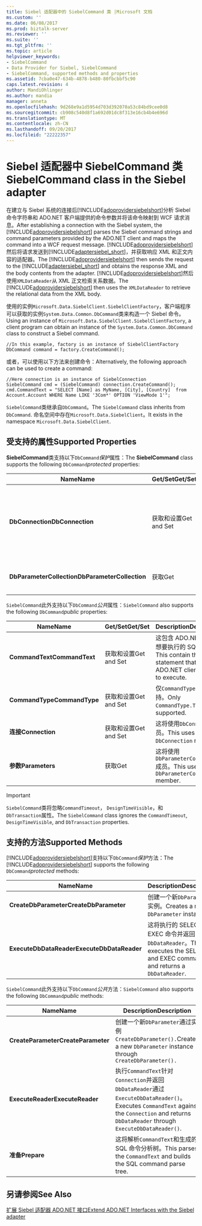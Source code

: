 ```yaml
---
title: Siebel 适配器中的 SiebelCommand 类 |Microsoft 文档
ms.custom: ''
ms.date: 06/08/2017
ms.prod: biztalk-server
ms.reviewer: ''
ms.suite: ''
ms.tgt_pltfrm: ''
ms.topic: article
helpviewer_keywords:
- SiebelCommand
- Data Provider for Siebel, SiebelCommand
- SiebelCommand, supported methods and properties
ms.assetid: 7cba0e47-634b-4878-b480-80fbcbbf5c90
caps.latest.revision: 4
author: MandiOhlinger
ms.author: mandia
manager: anneta
ms.openlocfilehash: 9d268e9a1d5954d703d392070a53c84bd9cee0d8
ms.sourcegitcommit: cb908c540d8f1a692d01dc8f313e16cb4b4e696d
ms.translationtype: MT
ms.contentlocale: zh-CN
ms.lasthandoff: 09/20/2017
ms.locfileid: "22222357"
---
```

# <a name="siebelcommand-class-in-the-siebel-adapter"></a><span data-ttu-id="a59f6-102">Siebel 适配器中 SiebelCommand 类</span><span class="sxs-lookup"><span data-stu-id="a59f6-102">SiebelCommand class in the Siebel adapter</span></span>
<span data-ttu-id="a59f6-103">在建立与 Siebel 系统的连接后[!INCLUDE[adoprovidersiebelshort](../../includes/adoprovidersiebelshort-md.md)]分析 Siebel 命令字符串和 ADO.NET 客户端提供的命令参数并将该命令映射到 WCF 请求消息。</span><span class="sxs-lookup"><span data-stu-id="a59f6-103">After establishing a connection with the Siebel system, the [!INCLUDE[adoprovidersiebelshort](../../includes/adoprovidersiebelshort-md.md)] parses the Siebel command strings and command parameters provided by the ADO.NET client and maps the command into a WCF request message.</span></span> <span data-ttu-id="a59f6-104">[!INCLUDE[adoprovidersiebelshort](../../includes/adoprovidersiebelshort-md.md)]然后将请求发送到[!INCLUDE[adaptersiebel_short](../../includes/adaptersiebel-short-md.md)]，并获取响应 XML 和正文内容的适配器。</span><span class="sxs-lookup"><span data-stu-id="a59f6-104">The [!INCLUDE[adoprovidersiebelshort](../../includes/adoprovidersiebelshort-md.md)] then sends the request to the [!INCLUDE[adaptersiebel_short](../../includes/adaptersiebel-short-md.md)] and obtains the response XML and the body contents from the adapter.</span></span> <span data-ttu-id="a59f6-105">[!INCLUDE[adoprovidersiebelshort](../../includes/adoprovidersiebelshort-md.md)]然后使用`XMLDataReader`从 XML 正文检索关系数据。</span><span class="sxs-lookup"><span data-stu-id="a59f6-105">The [!INCLUDE[adoprovidersiebelshort](../../includes/adoprovidersiebelshort-md.md)] then uses the `XMLDataReader` to retrieve the relational data from the XML body.</span></span>  
  
 <span data-ttu-id="a59f6-106">使用的实例`Microsoft.Data.SiebelClient.SiebelClientFactory`，客户端程序可以获取的实例`System.Data.Common.DbCommand`类来构造一个 Siebel 命令。</span><span class="sxs-lookup"><span data-stu-id="a59f6-106">Using an instance of `Microsoft.Data.SiebelClient.SiebelClientFactory`, a client program can obtain an instance of the `System.Data.Common.DbCommand` class to construct a Siebel command.</span></span>  
  
```  
//In this example, factory is an instance of SiebelClientFactory  
DbCommand command = factory.CreateCommand();  
```  
  
 <span data-ttu-id="a59f6-107">或者，可以使用以下方法来创建命令：</span><span class="sxs-lookup"><span data-stu-id="a59f6-107">Alternatively, the following approach can be used to create a command:</span></span>  
  
```  
//Here connection is an instance of SiebelConnection  
SiebelCommand cmd = (SiebelCommand) connection.CreateCommand();  
cmd.CommandText = "SELECT [Name] as MyName, [City], [Country]  from Account.Account WHERE Name LIKE '3Com*' OPTION 'ViewMode 1'";  
```  
  
 <span data-ttu-id="a59f6-108">`SiebelCommand`类继承自`DbCommand`。</span><span class="sxs-lookup"><span data-stu-id="a59f6-108">The `SiebelCommand` class inherits from `DbCommand`.</span></span>  <span data-ttu-id="a59f6-109">命名空间中存在`Microsoft.Data.SiebelClient`。</span><span class="sxs-lookup"><span data-stu-id="a59f6-109">It exists in the namespace `Microsoft.Data.SiebelClient`.</span></span>  
  
## <a name="supported-properties"></a><span data-ttu-id="a59f6-110">受支持的属性</span><span class="sxs-lookup"><span data-stu-id="a59f6-110">Supported Properties</span></span>  
 <span data-ttu-id="a59f6-111">**SiebelCommand**类支持以下`DbCommand`*保护*属性：</span><span class="sxs-lookup"><span data-stu-id="a59f6-111">The **SiebelCommand** class supports the following `DbCommand`*protected* properties:</span></span>  
  
|<span data-ttu-id="a59f6-112">Name</span><span class="sxs-lookup"><span data-stu-id="a59f6-112">Name</span></span>|<span data-ttu-id="a59f6-113">Get/Set</span><span class="sxs-lookup"><span data-stu-id="a59f6-113">Get/Set</span></span>|<span data-ttu-id="a59f6-114">Description</span><span class="sxs-lookup"><span data-stu-id="a59f6-114">Description</span></span>|  
|----------|--------------|-----------------|  
|<span data-ttu-id="a59f6-115">**DbConnection**</span><span class="sxs-lookup"><span data-stu-id="a59f6-115">**DbConnection**</span></span>|<span data-ttu-id="a59f6-116">获取和设置</span><span class="sxs-lookup"><span data-stu-id="a59f6-116">Get and Set</span></span>|<span data-ttu-id="a59f6-117">此文件应包含基础`DbConnection`实例从此`DbCommand`获取实例。</span><span class="sxs-lookup"><span data-stu-id="a59f6-117">This should contain the underlying `DbConnection` instance from which this `DbCommand` instance is obtained.</span></span>|  
|<span data-ttu-id="a59f6-118">**DbParameterCollection**</span><span class="sxs-lookup"><span data-stu-id="a59f6-118">**DbParameterCollection**</span></span>|<span data-ttu-id="a59f6-119">获取</span><span class="sxs-lookup"><span data-stu-id="a59f6-119">Get</span></span>|<span data-ttu-id="a59f6-120">获取的集合`DbParameter`对象。</span><span class="sxs-lookup"><span data-stu-id="a59f6-120">Gets the collection of `DbParameter` objects.</span></span>|  
  
 <span data-ttu-id="a59f6-121">`SiebelCommand`此外支持以下`DbCommand`*公共*属性：</span><span class="sxs-lookup"><span data-stu-id="a59f6-121">`SiebelCommand` also supports the following `DbCommand`*public* properties:</span></span>  
  
|<span data-ttu-id="a59f6-122">Name</span><span class="sxs-lookup"><span data-stu-id="a59f6-122">Name</span></span>|<span data-ttu-id="a59f6-123">Get/Set</span><span class="sxs-lookup"><span data-stu-id="a59f6-123">Get/Set</span></span>|<span data-ttu-id="a59f6-124">Description</span><span class="sxs-lookup"><span data-stu-id="a59f6-124">Description</span></span>|  
|----------|--------------|-----------------|  
|<span data-ttu-id="a59f6-125">**CommandText**</span><span class="sxs-lookup"><span data-stu-id="a59f6-125">**CommandText**</span></span>|<span data-ttu-id="a59f6-126">获取和设置</span><span class="sxs-lookup"><span data-stu-id="a59f6-126">Get and Set</span></span>|<span data-ttu-id="a59f6-127">这包含 ADO.NET 客户端想要执行的 SQL 语句。</span><span class="sxs-lookup"><span data-stu-id="a59f6-127">This contain the SQL statement that the ADO.NET client wishes to execute.</span></span>|  
|<span data-ttu-id="a59f6-128">**CommandType**</span><span class="sxs-lookup"><span data-stu-id="a59f6-128">**CommandType**</span></span>|<span data-ttu-id="a59f6-129">获取和设置</span><span class="sxs-lookup"><span data-stu-id="a59f6-129">Get and Set</span></span>|<span data-ttu-id="a59f6-130">仅`CommandType.Text`支持。</span><span class="sxs-lookup"><span data-stu-id="a59f6-130">Only `CommandType.Text` is supported.</span></span>|  
|<span data-ttu-id="a59f6-131">**连接**</span><span class="sxs-lookup"><span data-stu-id="a59f6-131">**Connection**</span></span>|<span data-ttu-id="a59f6-132">获取和设置</span><span class="sxs-lookup"><span data-stu-id="a59f6-132">Get and Set</span></span>|<span data-ttu-id="a59f6-133">这将使用`DbConnection`成员。</span><span class="sxs-lookup"><span data-stu-id="a59f6-133">This uses the `DbConnection` member.</span></span>|  
|<span data-ttu-id="a59f6-134">**参数**</span><span class="sxs-lookup"><span data-stu-id="a59f6-134">**Parameters**</span></span>|<span data-ttu-id="a59f6-135">获取</span><span class="sxs-lookup"><span data-stu-id="a59f6-135">Get</span></span>|<span data-ttu-id="a59f6-136">这将使用`DbParameterCollection`成员。</span><span class="sxs-lookup"><span data-stu-id="a59f6-136">This uses the `DbParameterCollection` member.</span></span>|  
  
> [!IMPORTANT]
>  <span data-ttu-id="a59f6-137">`SiebelCommand`类将忽略`CommandTimeout`， `DesignTimeVisible`，和`DbTransaction`属性。</span><span class="sxs-lookup"><span data-stu-id="a59f6-137">The `SiebelCommand` class ignores the `CommandTimeout`, `DesignTimeVisible`, and `DbTransaction` properties.</span></span>  
  
## <a name="supported-methods"></a><span data-ttu-id="a59f6-138">支持的方法</span><span class="sxs-lookup"><span data-stu-id="a59f6-138">Supported Methods</span></span>  
 <span data-ttu-id="a59f6-139">[!INCLUDE[adoprovidersiebelshort](../../includes/adoprovidersiebelshort-md.md)]支持以下`DbCommand`*保护*方法：</span><span class="sxs-lookup"><span data-stu-id="a59f6-139">The [!INCLUDE[adoprovidersiebelshort](../../includes/adoprovidersiebelshort-md.md)] supports the following `DbCommand`*protected* methods:</span></span>  
  
|<span data-ttu-id="a59f6-140">Name</span><span class="sxs-lookup"><span data-stu-id="a59f6-140">Name</span></span>|<span data-ttu-id="a59f6-141">Description</span><span class="sxs-lookup"><span data-stu-id="a59f6-141">Description</span></span>|  
|----------|-----------------|  
|<span data-ttu-id="a59f6-142">**CreateDbParameter**</span><span class="sxs-lookup"><span data-stu-id="a59f6-142">**CreateDbParameter**</span></span>|<span data-ttu-id="a59f6-143">创建一个新`DbParameter`实例。</span><span class="sxs-lookup"><span data-stu-id="a59f6-143">Creates a new `DbParameter` instance.</span></span>|  
|<span data-ttu-id="a59f6-144">**ExecuteDbDataReader**</span><span class="sxs-lookup"><span data-stu-id="a59f6-144">**ExecuteDbDataReader**</span></span>|<span data-ttu-id="a59f6-145">这将执行的 SELECT 和 EXEC 命令并返回`DbDataReader`。</span><span class="sxs-lookup"><span data-stu-id="a59f6-145">This executes the SELECT and EXEC commands and returns a `DbDataReader`.</span></span>|  
  
 <span data-ttu-id="a59f6-146">`SiebelCommand`此外支持以下`DbCommand`*公共*方法：</span><span class="sxs-lookup"><span data-stu-id="a59f6-146">`SiebelCommand` also supports the following `DbCommand`*public* methods:</span></span>  
  
|<span data-ttu-id="a59f6-147">Name</span><span class="sxs-lookup"><span data-stu-id="a59f6-147">Name</span></span>|<span data-ttu-id="a59f6-148">Description</span><span class="sxs-lookup"><span data-stu-id="a59f6-148">Description</span></span>|  
|----------|-----------------|  
|<span data-ttu-id="a59f6-149">**CreateParameter**</span><span class="sxs-lookup"><span data-stu-id="a59f6-149">**CreateParameter**</span></span>|<span data-ttu-id="a59f6-150">创建一个新`DbParameter`通过实例`CreateDbParameter().`</span><span class="sxs-lookup"><span data-stu-id="a59f6-150">Creates a new `DbParameter` instance through `CreateDbParameter().`</span></span>|  
|<span data-ttu-id="a59f6-151">**ExecuteReader**</span><span class="sxs-lookup"><span data-stu-id="a59f6-151">**ExecuteReader**</span></span>|<span data-ttu-id="a59f6-152">执行`CommandText`针对`Connection`并返回`DbDataReader`通过`ExecuteDbDataReader()`。</span><span class="sxs-lookup"><span data-stu-id="a59f6-152">Executes `CommandText` against the `Connection` and returns `DbDataReader` through `ExecuteDbDataReader()`.</span></span>|  
|<span data-ttu-id="a59f6-153">**准备**</span><span class="sxs-lookup"><span data-stu-id="a59f6-153">**Prepare**</span></span>|<span data-ttu-id="a59f6-154">这将解析`CommandText`和生成的 SQL 命令分析树。</span><span class="sxs-lookup"><span data-stu-id="a59f6-154">This parses the `CommandText` and builds the SQL command parse tree.</span></span>|  
  
## <a name="see-also"></a><span data-ttu-id="a59f6-155">另请参阅</span><span class="sxs-lookup"><span data-stu-id="a59f6-155">See Also</span></span>  
 [<span data-ttu-id="a59f6-156">扩展 Siebel 适配器 ADO.NET 接口</span><span class="sxs-lookup"><span data-stu-id="a59f6-156">Extend ADO.NET Interfaces with the Siebel adapter</span></span>](../../adapters-and-accelerators/adapter-siebel/extend-ado-net-interfaces-with-the-siebel-adapter.md)